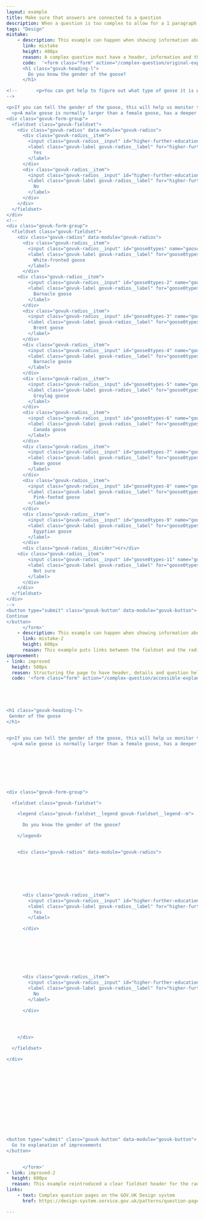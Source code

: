 ```yaml
---
layout: example
title: Make sure that answers are connected to a question
description: When a question is too complex to allow for a 1 paragraph description, other approaches are required.
tags: "Design"
mistake:
    - description: This example can happen when showing information about a user that they need to check.
      link: mistake
      height: 400px
      reason: A complex question must have a header, information and then the question - without this it is difficult for screen readers to show that there is context or for people with memory issues to remember what is being asked.
      code:  '<form class="form" action="/complex-question/original-explanation" method="post">
      <h1 class="govuk-heading-l">
        Do you know the gender of the goose?
      </h1>

<!--       <p>You can get help to figure out what type of goose it is with <a href="https://www.countryfile.com/wildlife/how-to-identify/guide-to-britains-geese-how-to-identify-and-where-to-see">guidance from BBC Countryfile.</a></P>
-->

<p>If you can tell the gender of the goose, this will help us monitor the gender mix of the goose population.</p>
  <p>A male goose is normally larger than a female goose, has a deeper honk and may be more agressive.</p>
<div class="govuk-form-group">
  <fieldset class="govuk-fieldset">
    <div class="govuk-radios" data-module="govuk-radios">
      <div class="govuk-radios__item">
        <input class="govuk-radios__input" id="higher-further-education" name="higher-further-education" type="radio" value="Yes">
        <label class="govuk-label govuk-radios__label" for="higher-further-education">
          Yes
        </label>
      </div>
      <div class="govuk-radios__item">
        <input class="govuk-radios__input" id="higher-further-education-2" name="higher-further-education" type="radio" value="No">
        <label class="govuk-label govuk-radios__label" for="higher-further-education-2">
          No
        </label>
      </div>
    </div>
  </fieldset>
</div>
<!--
<div class="govuk-form-group">
  <fieldset class="govuk-fieldset">
    <div class="govuk-radios" data-module="govuk-radios">
      <div class="govuk-radios__item">
        <input class="govuk-radios__input" id="goose0types" name="goose0types" type="radio" value="White-fronted goose">
        <label class="govuk-label govuk-radios__label" for="goose0types">
          White-fronted goose
        </label>
      </div>
    <div class="govuk-radios__item">
        <input class="govuk-radios__input" id="goose0types-2" name="goose0types" type="radio" value="Barnacle goose">
        <label class="govuk-label govuk-radios__label" for="goose0types-2">
          Barnacle goose
        </label>
      </div>
      <div class="govuk-radios__item">
        <input class="govuk-radios__input" id="goose0types-3" name="goose0types" type="radio" value="Brent goose">
        <label class="govuk-label govuk-radios__label" for="goose0types-3">
          Brent goose
        </label>
      </div>
      <div class="govuk-radios__item">
        <input class="govuk-radios__input" id="goose0types-4" name="goose0types" type="radio" value="Barnacle goose">
        <label class="govuk-label govuk-radios__label" for="goose0types-4">
          Barnacle goose
        </label>
      </div>
      <div class="govuk-radios__item">
        <input class="govuk-radios__input" id="goose0types-5" name="goose0types" type="radio" value="Greylag goose">
        <label class="govuk-label govuk-radios__label" for="goose0types-5">
          Greylag goose
        </label>
      </div>
      <div class="govuk-radios__item">
        <input class="govuk-radios__input" id="goose0types-6" name="goose0types" type="radio" value="Canada goose">
        <label class="govuk-label govuk-radios__label" for="goose0types-6">
          Canada goose
        </label>
      </div>
      <div class="govuk-radios__item">
        <input class="govuk-radios__input" id="goose0types-7" name="goose0types" type="radio" value="Bean goose">
        <label class="govuk-label govuk-radios__label" for="goose0types-7">
          Bean goose
        </label>
      </div>
      <div class="govuk-radios__item">
        <input class="govuk-radios__input" id="goose0types-8" name="goose0types" type="radio" value="Pink-footed goose">
        <label class="govuk-label govuk-radios__label" for="goose0types-8">
          Pink-footed goose
        </label>
      </div>
      <div class="govuk-radios__item">
        <input class="govuk-radios__input" id="goose0types-9" name="goose0types" type="radio" value="Egyptian goose">
        <label class="govuk-label govuk-radios__label" for="goose0types-9">
          Egyptian goose
        </label>
      </div>
      <div class="govuk-radios__divider">or</div>
    <div class="govuk-radios__item">
        <input class="govuk-radios__input" id="goose0types-11" name="goose0types" type="radio" value="Not sure">
        <label class="govuk-label govuk-radios__label" for="goose0types-11">
          Not sure
        </label>
      </div>
    </div>
  </fieldset>
</div>
-->
<button type="submit" class="govuk-button" data-module="govuk-button">
Continue
</button>
      </form>'
    - description: This example can happen when showing information about a user that they need to check.
      link: mistake-2
      height: 600px
      reason: This example puts links between the fieldset and the radio buttons, meaning screen reader users are unlikely to get the link announced. It also causes issues for showing error messages.
improvement:
- link: improved
  height: 500px
  reason: Structuring the page to have header, details and question helps screen readers, audio announcers and general ease of memory. Links will also be announced by a screen reader before the question.
  code: '<form class="form" action="/complex-question/accessible-explanation" method="post">





<h1 class="govuk-heading-l">
 Gender of the goose
</h1>


<p>If you can tell the gender of the goose, this will help us monitor the gender mix of the goose population.</p>
  <p>A male goose is normally larger than a female goose, has a deeper honk and may be more agressive.</p>








<div class="govuk-form-group">

  <fieldset class="govuk-fieldset">

    <legend class="govuk-fieldset__legend govuk-fieldset__legend--m">

      Do you know the gender of the goose?

    </legend>


    <div class="govuk-radios" data-module="govuk-radios">







      <div class="govuk-radios__item">
        <input class="govuk-radios__input" id="higher-further-education" name="higher-further-education" type="radio" value="Yes">
        <label class="govuk-label govuk-radios__label" for="higher-further-education">
          Yes
        </label>

      </div>








      <div class="govuk-radios__item">
        <input class="govuk-radios__input" id="higher-further-education-2" name="higher-further-education" type="radio" value="No">
        <label class="govuk-label govuk-radios__label" for="higher-further-education-2">
          No
        </label>

      </div>




    </div>

  </fieldset>

</div>














<button type="submit" class="govuk-button" data-module="govuk-button">
  Go to explanation of improvements
</button>


      </form>'
- link: improved-2
  height: 600px
  reason: This example reintroduced a clear fieldset header for the radio buttons, and also changes the existing fields to separate searching for an existing result with choosing one based on the previous information.
links:
    - text: Complex question pages on the GOV.UK Design system
      href: https://design-system.service.gov.uk/patterns/question-pages/#asking-complex-questions-without-using-hint-text

---
```

